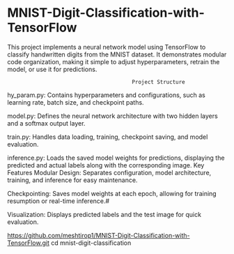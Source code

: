 # MNIST-Digit-Classification-with-TensorFlow
This project implements a neural network model using TensorFlow to classify handwritten digits from the MNIST dataset. It demonstrates modular code organization, making it simple to adjust hyperparameters, retrain the model, or use it for predictions.

											Project Structure
hy_param.py: Contains hyperparameters and configurations, such as learning rate, batch size, and checkpoint paths.

model.py: Defines the neural network architecture with two hidden layers and a softmax output layer.

train.py: Handles data loading, training, checkpoint saving, and model evaluation.

inference.py: Loads the saved model weights for predictions, displaying the predicted and actual labels along with the corresponding image.
Key Features
Modular Design: Separates configuration, model architecture, training, and inference for easy maintenance.

Checkpointing: Saves model weights at each epoch, allowing for training resumption or real-time inference.#

Visualization: Displays predicted labels and the test image for quick evaluation.



https://github.com/meshtirop1/MNIST-Digit-Classification-with-TensorFlow.git
cd mnist-digit-classification
